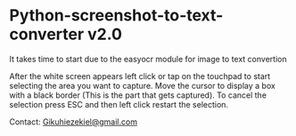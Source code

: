 # Python-screenshot-to-text-converter v2.0

It takes time to start due to the easyocr module for image to text convertion

After the white screen appears left click or tap on the touchpad to start selecting the area you want to capture.
Move the cursor to display a box with a black border (This is the part that gets captured).
To cancel the selection press ESC and then left click restart the selection.

Contact: Gikuhiezekiel@gmail.com


